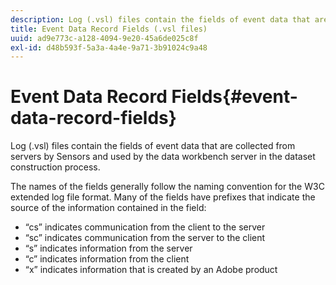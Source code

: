 ```yaml
---
description: Log (.vsl) files contain the fields of event data that are collected from servers by Sensors and used by the data workbench server in the dataset construction process.
title: Event Data Record Fields (.vsl files)
uuid: ad9e773c-a128-4094-9e20-45a6de025c8f
exl-id: d48b593f-5a3a-4a4e-9a71-3b91024c9a48
---
```

# Event Data Record Fields{#event-data-record-fields}

Log (.vsl) files contain the fields of event data that are collected from servers by Sensors and used by the data workbench server in the dataset construction process.

 The names of the fields generally follow the naming convention for the W3C extended log file format. Many of the fields have prefixes that indicate the source of the information contained in the field:

* “cs” indicates communication from the client to the server 
* “sc” indicates communication from the server to the client 
* “s” indicates information from the server 
* “c” indicates information from the client 
* “x” indicates information that is created by an Adobe product
